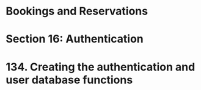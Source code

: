 # Bookings and Reservations

# Section 16: Authentication

# 134. Creating the authentication and user database functions
